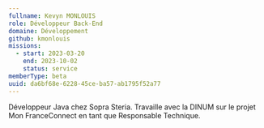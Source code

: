 ```yaml
---
fullname: Kevyn MONLOUIS
role: Développeur Back-End
domaine: Développement
github: kmonlouis
missions:
  - start: 2023-03-20
    end: 2023-10-02
    status: service
memberType: beta
uuid: da6bf68e-6228-45ce-ba57-ab1795f52a77
---
```

Développeur Java chez Sopra Steria. Travaille avec la DINUM sur le projet Mon FranceConnect en tant que Responsable Technique.